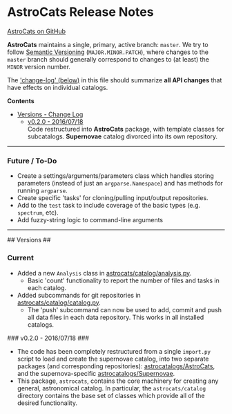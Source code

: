 # AstroCats Release Notes #

[AstroCats on GitHub](https://github.com/astrocatalogs/astrocats)

**AstroCats** maintains a single, primary, active branch: `master`.  We try to follow [Semantic Versioning](http://semver.org/) (`MAJOR.MINOR.PATCH`), where changes to the `master` branch should generally correspond to changes to (at least) the `MINOR` version number.

The ['change-log' (below)](#changelog) in this file should summarize **all API changes** that have effects on individual catalogs.

**Contents**
* [Versions - Change Log](#changelog)
    * [v0.2.0 - 2016/07/18](#v0.2.0)  
      Code restructured into **AstroCats** package, with template classes for subcatalogs.  **Supernovae** catalog divorced into its own repository.

---

### Future / To-Do ###

* Create a settings/arguments/parameters class which handles storing parameters (instead of just an `argparse.Namespace`) and has methods for running `argparse`. 
* Create specific 'tasks' for cloning/pulling input/output repositories.
* Add to the `test` task to include coverage of the basic types (e.g. `spectrum`, etc).
* Add fuzzy-string logic to command-line arguments

---

<a name='changelog'>
## Versions ##

### Current ###

- Added a new `Analysis` class in [astrocats/catalog/analysis.py](https://github.com/astrocatalogs/astrocats/blob/master/astrocats/catalog/analysis.py).
    - Basic 'count' functionality to report the number of files and tasks in each catalog.
- Added subcommands for git repositories in [astrocats/catalog/catalog.py](https://github.com/astrocatalogs/astrocats/blob/master/astrocats/catalog/catalog.py).
    - The 'push' subcommand can now be used to add, commit and push all data files in each data repository.  This works in all installed catalogs.


<a name='v0.2.0'>
### v0.2.0 - 2016/07/18 ###

- The code has been completely restructured from a single `import.py` script to load and create the supernovae catalog, into two separate packages (and corresponding repositories): [astrocatalogs/AstroCats](https://github.com/astrocatalogs/astrocats), and the supernova-specific [astrocatalogs/Supernovae](https://github.com/astrocatalogs/supernovae).
- This package, `astrocats`, contains the core machinery for creating any general, astronomical catalog.  In particular, the `astrocats/catalog` directory contains the base set of classes which provide all of the desired functionality.
